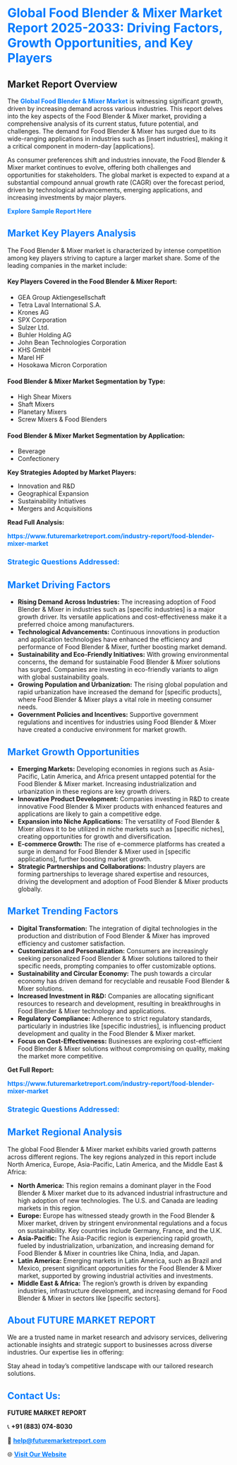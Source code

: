 <h1 style="color: #007BFF;">Global Food Blender & Mixer Market Report 2025-2033: Driving Factors, Growth Opportunities, and Key Players</h1>

<section id="overview">
<h2>Market Report Overview</h2>
<p>The <a href="https://www.futuremarketreport.com/industry-report/food-blender-mixer-market" style="color: #007BFF; text-decoration: none;"><strong>Global Food Blender & Mixer Market</strong></a> is witnessing significant growth, driven by increasing demand across various industries. This report delves into the key aspects of the Food Blender & Mixer market, providing a comprehensive analysis of its current status, future potential, and challenges. The demand for Food Blender & Mixer has surged due to its wide-ranging applications in industries such as [insert industries], making it a critical component in modern-day [applications].</p>
<p>As consumer preferences shift and industries innovate, the Food Blender & Mixer market continues to evolve, offering both challenges and opportunities for stakeholders. The global market is expected to expand at a substantial compound annual growth rate (CAGR) over the forecast period, driven by technological advancements, emerging applications, and increasing investments by major players.</p>
</section>

<section id="overview">
<p><a href="https://www.futuremarketreport.com/request-sample/reportId=97808" style="color: #007BFF; text-decoration: none;"><strong>Explore Sample Report Here</strong></a></p>
</section>

<section id="key-players">
<h2 style="color: #007BFF;">Market Key Players Analysis</h2>
<p>The Food Blender & Mixer market is characterized by intense competition among key players striving to capture a larger market share. Some of the leading companies in the market include:</p>
<h4>Key Players Covered in the Food Blender & Mixer Report:</h4>
<ul><li>GEA Group Aktiengesellschaft</li><li>Tetra Laval International S.A.</li><li>Krones AG</li><li>SPX Corporation</li><li>Sulzer Ltd.</li><li>Buhler Holding AG</li><li>John Bean Technologies Corporation</li><li>KHS GmbH</li><li>Marel HF</li><li>Hosokawa Micron Corporation</li></ul>
<h4>Food Blender & Mixer Market Segmentation by Type:</h4>
<ul><li>High Shear Mixers</li><li>Shaft Mixers</li><li>Planetary Mixers</li><li>Screw Mixers &amp; Food Blenders</li></ul>

<h4>Food Blender & Mixer Market Segmentation by Application:</h4>
<ul><li>Beverage</li><li>Confectionery</li></ul>
<p><strong>Key Strategies Adopted by Market Players:</strong></p>
<ul>
<li>Innovation and R&D</li>
<li>Geographical Expansion</li>
<li>Sustainability Initiatives</li>
<li>Mergers and Acquisitions</li>
</ul>
</section>

<section>
<p><strong>Read Full Analysis: </strong></p><a href="https://www.futuremarketreport.com/industry-report/food-blender-mixer-market" style="color: #007BFF; text-decoration: none;"><strong>https://www.futuremarketreport.com/industry-report/food-blender-mixer-market</strong></a>
<h3 style="color: #007BFF;">Strategic Questions Addressed:</h3>
</section>

<section id="driving-factors">
<h2 style="color: #007BFF;">Market Driving Factors</h2>
<ul>
<li><strong>Rising Demand Across Industries:</strong> The increasing adoption of Food Blender & Mixer in industries such as [specific industries] is a major growth driver. Its versatile applications and cost-effectiveness make it a preferred choice among manufacturers.</li>
<li><strong>Technological Advancements:</strong> Continuous innovations in production and application technologies have enhanced the efficiency and performance of Food Blender & Mixer, further boosting market demand.</li>
<li><strong>Sustainability and Eco-Friendly Initiatives:</strong> With growing environmental concerns, the demand for sustainable Food Blender & Mixer solutions has surged. Companies are investing in eco-friendly variants to align with global sustainability goals.</li>
<li><strong>Growing Population and Urbanization:</strong> The rising global population and rapid urbanization have increased the demand for [specific products], where Food Blender & Mixer plays a vital role in meeting consumer needs.</li>
<li><strong>Government Policies and Incentives:</strong> Supportive government regulations and incentives for industries using Food Blender & Mixer have created a conducive environment for market growth.</li>
</ul>
</section>

<section id="growth-opportunities">
<h2 style="color: #007BFF;">Market Growth Opportunities</h2>
<ul>
<li><strong>Emerging Markets:</strong> Developing economies in regions such as Asia-Pacific, Latin America, and Africa present untapped potential for the Food Blender & Mixer market. Increasing industrialization and urbanization in these regions are key growth drivers.</li>
<li><strong>Innovative Product Development:</strong> Companies investing in R&D to create innovative Food Blender & Mixer products with enhanced features and applications are likely to gain a competitive edge.</li>
<li><strong>Expansion into Niche Applications:</strong> The versatility of Food Blender & Mixer allows it to be utilized in niche markets such as [specific niches], creating opportunities for growth and diversification.</li>
<li><strong>E-commerce Growth:</strong> The rise of e-commerce platforms has created a surge in demand for Food Blender & Mixer used in [specific applications], further boosting market growth.</li>
<li><strong>Strategic Partnerships and Collaborations:</strong> Industry players are forming partnerships to leverage shared expertise and resources, driving the development and adoption of Food Blender & Mixer products globally.</li>
</ul>
</section>

<section id="trending-factors">
<h2 style="color: #007BFF;">Market Trending Factors</h2>
<ul>
<li><strong>Digital Transformation:</strong> The integration of digital technologies in the production and distribution of Food Blender & Mixer has improved efficiency and customer satisfaction.</li>
<li><strong>Customization and Personalization:</strong> Consumers are increasingly seeking personalized Food Blender & Mixer solutions tailored to their specific needs, prompting companies to offer customizable options.</li>
<li><strong>Sustainability and Circular Economy:</strong> The push towards a circular economy has driven demand for recyclable and reusable Food Blender & Mixer solutions.</li>
<li><strong>Increased Investment in R&D:</strong> Companies are allocating significant resources to research and development, resulting in breakthroughs in Food Blender & Mixer technology and applications.</li>
<li><strong>Regulatory Compliance:</strong> Adherence to strict regulatory standards, particularly in industries like [specific industries], is influencing product development and quality in the Food Blender & Mixer market.</li>
<li><strong>Focus on Cost-Effectiveness:</strong> Businesses are exploring cost-efficient Food Blender & Mixer solutions without compromising on quality, making the market more competitive.</li>
</ul>
</section>

<section>
<p><strong>Get Full Report: </strong></p><a href="https://www.futuremarketreport.com/industry-report/food-blender-mixer-market" style="color: #007BFF; text-decoration: none;"><strong>https://www.futuremarketreport.com/industry-report/food-blender-mixer-market</strong></a>
<h3 style="color: #007BFF;">Strategic Questions Addressed:</h3>
</section>


<section id="regional-analysis">
<h2 style="color: #007BFF;">Market Regional Analysis</h2>
<p>The global Food Blender & Mixer market exhibits varied growth patterns across different regions. The key regions analyzed in this report include North America, Europe, Asia-Pacific, Latin America, and the Middle East & Africa:</p>
<ul>
<li><strong>North America:</strong> This region remains a dominant player in the Food Blender & Mixer market due to its advanced industrial infrastructure and high adoption of new technologies. The U.S. and Canada are leading markets in this region.</li>
<li><strong>Europe:</strong> Europe has witnessed steady growth in the Food Blender & Mixer market, driven by stringent environmental regulations and a focus on sustainability. Key countries include Germany, France, and the U.K.</li>
<li><strong>Asia-Pacific:</strong> The Asia-Pacific region is experiencing rapid growth, fueled by industrialization, urbanization, and increasing demand for Food Blender & Mixer in countries like China, India, and Japan.</li>
<li><strong>Latin America:</strong> Emerging markets in Latin America, such as Brazil and Mexico, present significant opportunities for the Food Blender & Mixer market, supported by growing industrial activities and investments.</li>
<li><strong>Middle East & Africa:</strong> The region’s growth is driven by expanding industries, infrastructure development, and increasing demand for Food Blender & Mixer in sectors like [specific sectors].</li>
</ul>
</section>

<footer>
<h2 style="color: #007BFF;">About FUTURE MARKET REPORT</h2>
<p>We are a trusted name in market research and advisory services, delivering actionable insights and strategic support to businesses across diverse industries. Our expertise lies in offering:</p>

<p>Stay ahead in today’s competitive landscape with our tailored research solutions.</p>

<h2 style="color: #007BFF;">Contact Us:</h2>
<p><strong>FUTURE MARKET REPORT</strong></p>
<p>📞 <strong>+91 (883) 074-8030</strong></p>
<p>📧 <strong><a href="mailto:help@futuremarketreport.com" style="color: #007BFF;">help@futuremarketreport.com</a></strong></p>
<p>🌐 <strong><a href="https://www.futuremarketreport.com/" style="color: #007BFF;">Visit Our Website</a></strong></p>
</footer>